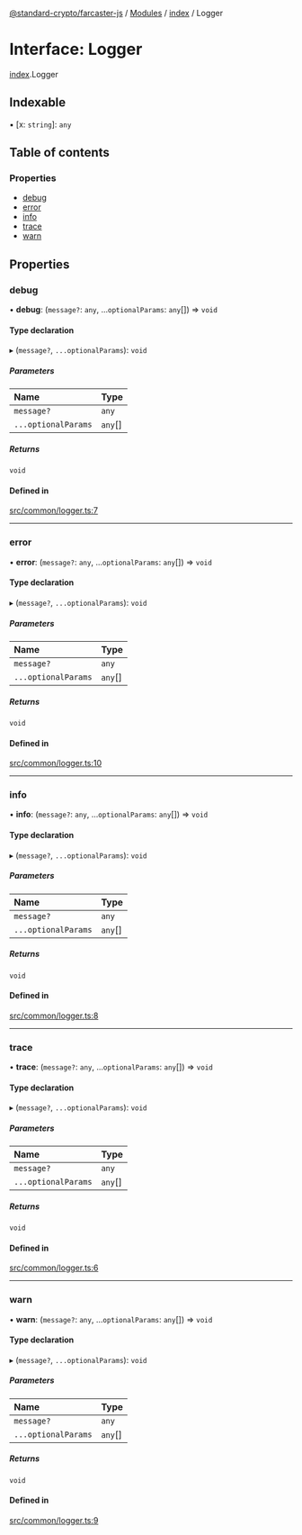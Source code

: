 [@standard-crypto/farcaster-js](../README.md) / [Modules](../modules.md) / [index](../modules/index.md) / Logger

# Interface: Logger

[index](../modules/index.md).Logger

## Indexable

▪ [x: `string`]: `any`

## Table of contents

### Properties

- [debug](index.Logger.md#debug)
- [error](index.Logger.md#error)
- [info](index.Logger.md#info)
- [trace](index.Logger.md#trace)
- [warn](index.Logger.md#warn)

## Properties

### debug

• **debug**: (`message?`: `any`, ...`optionalParams`: `any`[]) => `void`

#### Type declaration

▸ (`message?`, `...optionalParams`): `void`

##### Parameters

| Name | Type |
| :------ | :------ |
| `message?` | `any` |
| `...optionalParams` | `any`[] |

##### Returns

`void`

#### Defined in

[src/common/logger.ts:7](https://github.com/standard-crypto/farcaster-js/blob/main/src/common/logger.ts#L7)

___

### error

• **error**: (`message?`: `any`, ...`optionalParams`: `any`[]) => `void`

#### Type declaration

▸ (`message?`, `...optionalParams`): `void`

##### Parameters

| Name | Type |
| :------ | :------ |
| `message?` | `any` |
| `...optionalParams` | `any`[] |

##### Returns

`void`

#### Defined in

[src/common/logger.ts:10](https://github.com/standard-crypto/farcaster-js/blob/main/src/common/logger.ts#L10)

___

### info

• **info**: (`message?`: `any`, ...`optionalParams`: `any`[]) => `void`

#### Type declaration

▸ (`message?`, `...optionalParams`): `void`

##### Parameters

| Name | Type |
| :------ | :------ |
| `message?` | `any` |
| `...optionalParams` | `any`[] |

##### Returns

`void`

#### Defined in

[src/common/logger.ts:8](https://github.com/standard-crypto/farcaster-js/blob/main/src/common/logger.ts#L8)

___

### trace

• **trace**: (`message?`: `any`, ...`optionalParams`: `any`[]) => `void`

#### Type declaration

▸ (`message?`, `...optionalParams`): `void`

##### Parameters

| Name | Type |
| :------ | :------ |
| `message?` | `any` |
| `...optionalParams` | `any`[] |

##### Returns

`void`

#### Defined in

[src/common/logger.ts:6](https://github.com/standard-crypto/farcaster-js/blob/main/src/common/logger.ts#L6)

___

### warn

• **warn**: (`message?`: `any`, ...`optionalParams`: `any`[]) => `void`

#### Type declaration

▸ (`message?`, `...optionalParams`): `void`

##### Parameters

| Name | Type |
| :------ | :------ |
| `message?` | `any` |
| `...optionalParams` | `any`[] |

##### Returns

`void`

#### Defined in

[src/common/logger.ts:9](https://github.com/standard-crypto/farcaster-js/blob/main/src/common/logger.ts#L9)
